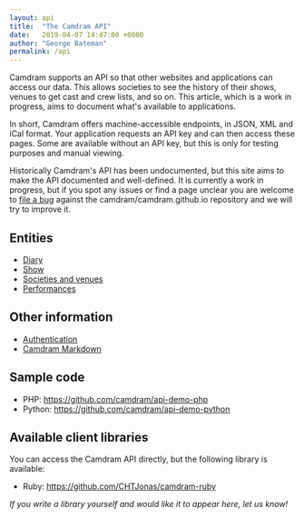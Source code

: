 ```yaml
---
layout: api
title:  "The Camdram API"
date:   2019-04-07 14:47:00 +0000
author: "George Bateman"
permalink: /api
---
```


Camdram supports an API so that other websites and applications can access our data. This allows societies to see the history of their shows, venues to get cast and crew lists, and so on.  This article, which is a work in progress, aims to document what's available to applications.

In short, Camdram offers machine-accessible endpoints, in JSON, XML and iCal format. Your application requests an API key and can then access these pages. Some are available without an API key, but this is only for testing purposes and manual viewing.

Historically Camdram's API has been undocumented, but this site aims to make the API documented and well-defined. It is currently a work in progress, but if you spot any issues or find a page unclear you are welcome to [file a bug](https://github.com/camdram/camdram.github.io/issues/new) against the camdram/camdram.github.io repository and we will try to improve it.

## Entities

* [Diary](/api/diary)
* [Show](/api/show)
* [Societies and venues](/api/organizations)
* [Performances](/api/performance)

## Other information

* [Authentication](/api/authentication)
* [Camdram Markdown](/api/markdown)

## Sample code

* PHP: <https://github.com/camdram/api-demo-php>
* Python: <https://github.com/camdram/api-demo-python>

## Available client libraries

You can access the Camdram API directly, but the following library is available:

- Ruby: <https://github.com/CHTJonas/camdram-ruby>

_If you write a library yourself and would like it to appear here, let us know!_
